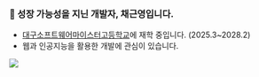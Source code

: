 
### 👋 성장 가능성을 지닌 개발자, 채근영입니다.
- [대구소프트웨어마이스터고등학교](https://dgsw.dge.hs.kr)에 재학 중입니다. (2025.3~2028.2)
- 웹과 인공지능을 활용한 개발에 관심이 있습니다.
</hr>

![](https://komarev.com/ghpvc/?username=chaeyn)
